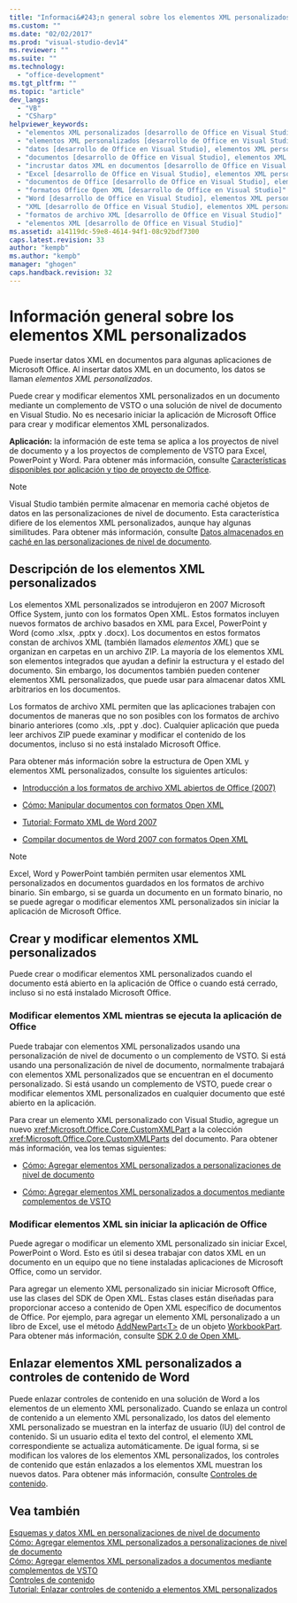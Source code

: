 ```yaml
---
title: "Informaci&#243;n general sobre los elementos XML personalizados | Microsoft Docs"
ms.custom: ""
ms.date: "02/02/2017"
ms.prod: "visual-studio-dev14"
ms.reviewer: ""
ms.suite: ""
ms.technology: 
  - "office-development"
ms.tgt_pltfrm: ""
ms.topic: "article"
dev_langs: 
  - "VB"
  - "CSharp"
helpviewer_keywords: 
  - "elementos XML personalizados [desarrollo de Office en Visual Studio]"
  - "elementos XML personalizados [desarrollo de Office en Visual Studio], acerca de"
  - "datos [desarrollo de Office en Visual Studio], elementos XML personalizados"
  - "documentos [desarrollo de Office en Visual Studio], elementos XML personalizados"
  - "incrustar datos XML en documentos [desarrollo de Office en Visual Studio]"
  - "Excel [desarrollo de Office en Visual Studio], elementos XML personalizados"
  - "documentos de Office [desarrollo de Office en Visual Studio], elementos XML personalizados"
  - "formatos Office Open XML [desarrollo de Office en Visual Studio]"
  - "Word [desarrollo de Office en Visual Studio], elementos XML personalizados"
  - "XML [desarrollo de Office en Visual Studio], elementos XML personalizados"
  - "formatos de archivo XML [desarrollo de Office en Visual Studio]"
  - "elementos XML [desarrollo de Office en Visual Studio]"
ms.assetid: a14119dc-59e8-4614-94f1-08c92bdf7300
caps.latest.revision: 33
author: "kempb"
ms.author: "kempb"
manager: "ghogen"
caps.handback.revision: 32
---
```

# Informaci&#243;n general sobre los elementos XML personalizados
  Puede insertar datos XML en documentos para algunas aplicaciones de Microsoft Office.  Al insertar datos XML en un documento, los datos se llaman *elementos XML personalizados*.  
  
 Puede crear y modificar elementos XML personalizados en un documento mediante un complemento de VSTO o una solución de nivel de documento en Visual Studio.  No es necesario iniciar la aplicación de Microsoft Office para crear y modificar elementos XML personalizados.  
  
 **Aplicación:** la información de este tema se aplica a los proyectos de nivel de documento y a los proyectos de complemento de VSTO para Excel, PowerPoint y Word.  Para obtener más información, consulte [Características disponibles por aplicación y tipo de proyecto de Office](../vsto/features-available-by-office-application-and-project-type.md).  
  
> [!NOTE]  
>  Visual Studio también permite almacenar en memoria caché objetos de datos en las personalizaciones de nivel de documento.  Esta característica difiere de los elementos XML personalizados, aunque hay algunas similitudes.  Para obtener más información, consulte [Datos almacenados en caché en las personalizaciones de nivel de documento](../vsto/cached-data-in-document-level-customizations.md).  
  
## Descripción de los elementos XML personalizados  
 Los elementos XML personalizados se introdujeron en 2007 Microsoft Office System, junto con los formatos Open XML.  Estos formatos incluyen nuevos formatos de archivo basados en XML para Excel, PowerPoint y Word \(como .xlsx, .pptx y .docx\).  Los documentos en estos formatos constan de archivos XML \(también llamados *elementos XML*\) que se organizan en carpetas en un archivo ZIP.  La mayoría de los elementos XML son elementos integrados que ayudan a definir la estructura y el estado del documento.  Sin embargo, los documentos también pueden contener elementos XML personalizados, que puede usar para almacenar datos XML arbitrarios en los documentos.  
  
 Los formatos de archivo XML permiten que las aplicaciones trabajen con documentos de maneras que no son posibles con los formatos de archivo binario anteriores \(como .xls, .ppt y .doc\).  Cualquier aplicación que pueda leer archivos ZIP puede examinar y modificar el contenido de los documentos, incluso si no está instalado Microsoft Office.  
  
 Para obtener más información sobre la estructura de Open XML y elementos XML personalizados, consulte los siguientes artículos:  
  
-   [Introducción a los formatos de archivo XML abiertos de Office \(2007\)](http://msdn.microsoft.com/es-es/96018532-f62c-4da7-bbff-16b96a483fbf)  
  
-   [Cómo: Manipular documentos con formatos Open XML](http://msdn.microsoft.com/es-es/c989d4e2-053d-4e1f-83be-257c608b343f)  
  
-   [Tutorial: Formato XML de Word 2007](http://msdn.microsoft.com/es-es/fc1afcb2-27fb-4608-9f29-11b7bd23ea4a)  
  
-   [Compilar documentos de Word 2007 con formatos Open XML](http://msdn.microsoft.com/es-es/59a46f4e-5a5a-4dac-86e5-7dfd43330766)  
  
> [!NOTE]  
>  Excel, Word y PowerPoint también permiten usar elementos XML personalizados en documentos guardados en los formatos de archivo binario.  Sin embargo, si se guarda un documento en un formato binario, no se puede agregar o modificar elementos XML personalizados sin iniciar la aplicación de Microsoft Office.  
  
## Crear y modificar elementos XML personalizados  
 Puede crear o modificar elementos XML personalizados cuando el documento está abierto en la aplicación de Office o cuando está cerrado, incluso si no está instalado Microsoft Office.  
  
### Modificar elementos XML mientras se ejecuta la aplicación de Office  
 Puede trabajar con elementos XML personalizados usando una personalización de nivel de documento o un complemento de VSTO.  Si está usando una personalización de nivel de documento, normalmente trabajará con elementos XML personalizados que se encuentran en el documento personalizado.  Si está usando un complemento de VSTO, puede crear o modificar elementos XML personalizados en cualquier documento que esté abierto en la aplicación.  
  
 Para crear un elemento XML personalizado con Visual Studio, agregue un nuevo <xref:Microsoft.Office.Core.CustomXMLPart> a la colección <xref:Microsoft.Office.Core.CustomXMLParts> del documento.  Para obtener más información, vea los temas siguientes:  
  
-   [Cómo: Agregar elementos XML personalizados a personalizaciones de nivel de documento](../vsto/how-to-add-custom-xml-parts-to-document-level-customizations.md)  
  
-   [Cómo: Agregar elementos XML personalizados a documentos mediante complementos de VSTO](../vsto/how-to-add-custom-xml-parts-to-documents-by-using-vsto-add-ins.md)  
  
### Modificar elementos XML sin iniciar la aplicación de Office  
 Puede agregar o modificar un elemento XML personalizado sin iniciar Excel, PowerPoint o Word.  Esto es útil si desea trabajar con datos XML en un documento en un equipo que no tiene instaladas aplicaciones de Microsoft Office, como un servidor.  
  
 Para agregar un elemento XML personalizado sin iniciar Microsoft Office, use las clases del SDK de Open XML.  Estas clases están diseñadas para proporcionar acceso a contenido de Open XML específico de documentos de Office.  Por ejemplo, para agregar un elemento XML personalizado a un libro de Excel, use el método [AddNewPart\<T\>](http://msdn.microsoft.com/es-es/47c348c0-77ab-a504-5097-bcd6a213921a) de un objeto [WorkbookPart](http://msdn.microsoft.com/es-es/d011e6f4-77dd-d02d-66ef-dc4a9e7b26f2).  Para obtener más información, consulte [SDK 2.0 de Open XML](http://msdn.microsoft.com/es-es/f6a9ae68-7989-4208-97f5-3c945137a0ab).  
  
## Enlazar elementos XML personalizados a controles de contenido de Word  
 Puede enlazar controles de contenido en una solución de Word a los elementos de un elemento XML personalizado.  Cuando se enlaza un control de contenido a un elemento XML personalizado, los datos del elemento XML personalizado se muestran en la interfaz de usuario \(IU\) del control de contenido.  Si un usuario edita el texto del control, el elemento XML correspondiente se actualiza automáticamente.  De igual forma, si se modifican los valores de los elementos XML personalizados, los controles de contenido que están enlazados a los elementos XML muestran los nuevos datos.  Para obtener más información, consulte [Controles de contenido](../vsto/content-controls.md).  
  
## Vea también  
 [Esquemas y datos XML en personalizaciones de nivel de documento](../vsto/xml-schemas-and-data-in-document-level-customizations.md)   
 [Cómo: Agregar elementos XML personalizados a personalizaciones de nivel de documento](../vsto/how-to-add-custom-xml-parts-to-document-level-customizations.md)   
 [Cómo: Agregar elementos XML personalizados a documentos mediante complementos de VSTO](../vsto/how-to-add-custom-xml-parts-to-documents-by-using-vsto-add-ins.md)   
 [Controles de contenido](../vsto/content-controls.md)   
 [Tutorial: Enlazar controles de contenido a elementos XML personalizados](../vsto/walkthrough-binding-content-controls-to-custom-xml-parts.md)  
  
  